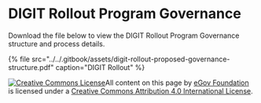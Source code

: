# DIGIT Rollout Program Governance

Download the file below to view the DIGIT Rollout Program Governance structure and process details.

{% file src="../../.gitbook/assets/digit-rollout-proposed-governance-structure.pdf" caption="DIGIT Rollout" %}

[![Creative Commons License](https://i.creativecommons.org/l/by/4.0/80x15.png)​](http://creativecommons.org/licenses/by/4.0/)All content on this page by [eGov Foundation](https://egov.org.in/) is licensed under a [Creative Commons Attribution 4.0 International License](http://creativecommons.org/licenses/by/4.0/).

